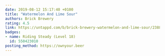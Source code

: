 ```yaml
---
date: 2019-08-12 15:17:40 +0100
title: "Watermelon And Lime Sour"
authors: Brick Brewery
rating: 4.5
link: https://untappd.com/b/brick-brewery-watermelon-and-lime-sour/2388359
badges:
- name: Riding Steady (Level 18)
  id: 550423010
posting_method: https://ownyour.beer
---
```

